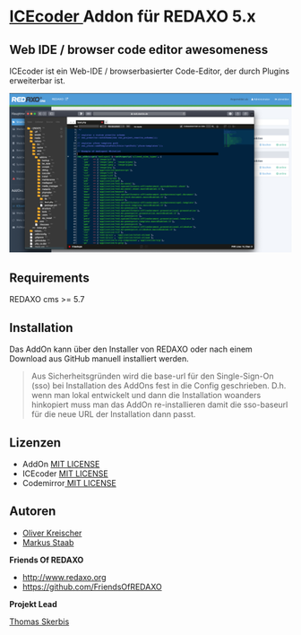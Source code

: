 # [ICEcoder ](https://icecoder.net) Addon für REDAXO 5.x

## Web IDE / browser code editor awesomeness

ICEcoder ist ein Web-IDE / browserbasierter Code-Editor, der durch Plugins erweiterbar ist.

![Screenshot](https://raw.githubusercontent.com/FriendsOfREDAXO/icecoder/assets/icecoder_screen.png)

## Requirements

REDAXO cms >= 5.7 

## Installation

Das AddOn kann über den Installer von REDAXO oder nach einem Download aus GitHub manuell installiert werden.  

>Aus Sicherheitsgründen wird die base-url für den Single-Sign-On (sso) bei Installation des AddOns fest in die Config geschrieben.
D.h. wenn man lokal entwickelt und dann die Installation woanders hinkopiert muss man das AddOn re-installieren damit die sso-baseurl für die neue URL der Installation dann passt.
## Lizenzen

* AddOn [MIT LICENSE](https://github.com/FriendsOfREDAXO/cke5/blob/master/LICENSE)
* ICEcoder [MIT LICENSE](https://github.com/icecoder/ICEcoder/blob/master/LICENSE.md)
* Codemirror[ MIT LICENSE](https://github.com/codemirror/CodeMirror/blob/master/LICENSE)

## Autoren

* [Oliver Kreischer](https://github.com/olien)
* [Markus Staab](https://github.com/staabm)

**Friends Of REDAXO**
* http://www.redaxo.org
* https://github.com/FriendsOfREDAXO

**Projekt Lead**

[Thomas Skerbis](https://github.com/skerbis)





